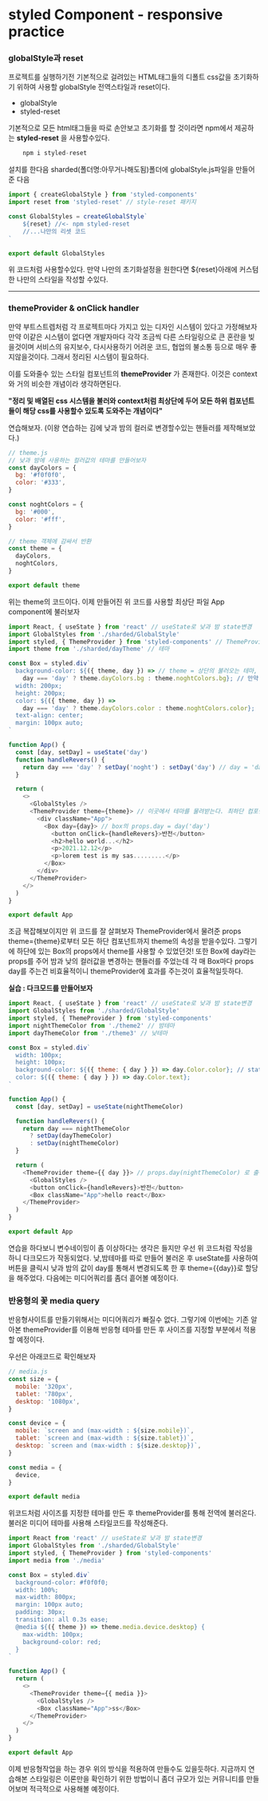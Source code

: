 # styled Component - responsive practice

### globalStyle과 reset
프로젝트를 실행하기전 기본적으로 걸려있는 HTML태그들의 디폴트 css값을 초기화하기 위하여 
사용할 globalStyle 전역스타일과 reset이다.

- globalStyle
- styled-reset

기본적으로 모든 html태그들을 따로 손안보고 초기화를 할 것이라면
npm에서 제공하는 **styled-reset** 을 사용할수있다.
```js
    npm i styled-reset
```

설치를 한다음 sharded(폴더명:아무거나해도됨)폴더에 globalStyle.js파일을 만들어준 다음
```js
import { createGlobalStyle } from 'styled-components'
import reset from 'styled-reset' // style-reset 패키지

const GlobalStyles = createGlobalStyle`
    ${reset} //<- npm styled-reset
    //...나만의 리셋 코드
`

export default GlobalStyles

```
위 코드처럼 사용할수있다. 만약 나만의 초기화설정을 원한다면 ${reset}아래에 커스텀한 나만의 스타일을 작성할 수있다.


<hr>

### themeProvider & onClick handler
만약 부트스트렙처럼 각 프로젝트마다 가지고 있는 디자인 시스템이 있다고 가정해보자
만약 이같은 시스템이 없다면 개발자마다 각각 조금씩 다른 스타일링으로 큰 혼란을 빚을것이며
서비스의 유지보수, 다시사용하기 어려운 코드, 협업의 불소통 등으로 매우 좋지않을것이다.
그래서 정리된 시스템이 필요하다.

이를 도와줄수 있는 스타일 컴포넌트의 **themeProvider** 가 존재한다.
이것은 context와 거의 비슷한 개념이라 생각하면된다. 

**"정리 및 배열된 css 시스템을 불러와 context처럼 최상단에 두어 모든 하위 컴포넌트들이 해당 css를 사용할수 있도록 도와주는 개념이다"**

연습해보자.
(이왕 연습하는 김에 낮과 밤의 컬러로 변경할수있는 핸들러를 제작해보았다.)

```js
// theme.js
// 낮과 밤에 사용하는 컬러값의 테마를 만들어보자
const dayColors = {
  bg: '#f0f0f0',
  color: '#333',
}

const noghtColors = {
  bg: '#000',
  color: '#fff',
}

// theme 객체에 감싸서 반환
const theme = {
  dayColors,
  noghtColors,
}

export default theme
```
위는 theme의 코드이다. 이제 만들어진 위 코드를 사용할 최상단 파일 App component에 불러보자

```js
import React, { useState } from 'react' // useState로 낮과 밤 state변경
import GlobalStyles from './sharded/GlobalStyle'
import styled, { ThemeProvider } from 'styled-components' // ThemeProvider를 사용하여 최상단기준부터 그 및 하위 컴포넌트에 지정된 테마를 뿌려준다.
import theme from './sharded/dayTheme' // 테마

const Box = styled.div`
  background-color: ${({ theme, day }) => // theme = 상단의 불러오는 테마, day = 적용된 박스의 props에 적용할 state
    day === 'day' ? theme.dayColors.bg : theme.noghtColors.bg}; // 만약 적용된 box의 props.day가 'day'라면 낮컬러 아니면 밤컬러
  width: 200px;
  height: 200px;
  color: ${({ theme, day }) => 
    day === 'day' ? theme.dayColors.color : theme.noghtColors.color};
  text-align: center;
  margin: 100px auto;
`

function App() {
  const [day, setDay] = useState('day')
  function handleRevers() {
    return day === 'day' ? setDay('noght') : setDay('day') // day = 'day'라면 밤으로 변경 아니면 낮으로 변경
  }

  return (
    <>
      <GlobalStyles />
      <ThemeProvider theme={theme}> // 이곳에서 테마를 물려받는다. 최하단 컴포넌트까지 모두다
        <div className="App">
          <Box day={day}> // box의 props.day = day('day')
            <button onClick={handleRevers}>반전</button>
            <h2>hello world...</h2>
            <p>2021.12.12</p>
            <p>lorem test is my sas.........</p>
          </Box>
        </div>
      </ThemeProvider>
    </>
  )
}

export default App

```
조금 복잡해보이지만 위 코드를 잘 살펴보자 
ThemeProvider에서 물려준 props theme={theme}로부터 모든 하단 컴포넌트까지 theme의 속성을 받을수있다.
그렇기에 하단에 있는 Box의 props에서 theme를 사용할 수 있었던것!
또한 Box에 day라는 props를 주어 밤과 낮의 컬러값을 변경하는 핸들러를 주었는데
각 매 Box마다 props day를 주는건 비효율적이니 themeProvider에 효과를 주는것이 효율적일듯하다.


**실습 : 다크모드를 만들어보자**
```js
import React, { useState } from 'react' // useState로 낮과 밤 state변경
import GlobalStyles from './sharded/GlobalStyle'
import styled, { ThemeProvider } from 'styled-components'
import nightThemeColor from './theme2' // 밤테마
import dayThemeColor from './theme3' // 낮테마

const Box = styled.div`
  width: 100px;
  height: 100px;
  background-color: ${({ theme: { day } }) => day.Color.color}; // state의 day = 초기값(nightThemeColor)
  color: ${({ theme: { day } }) => day.Color.text};
`

function App() {
  const [day, setDay] = useState(nightThemeColor)

  function handleRevers() {
    return day === nightThemeColor
      ? setDay(dayThemeColor)
      : setDay(nightThemeColor)
  }

  return (
    <ThemeProvider theme={{ day }}> // props.day(nightThemeColor) 로 출력
      <GlobalStyles />
      <button onClick={handleRevers}>반전</button>
      <Box className="App">hello react</Box>
    </ThemeProvider>
  )
}

export default App

```
연습을 하다보니 변수네이밍이 좀 이상하다는 생각은 들지만 우선 위 코드처럼 작성을 하니 다크모드가 작동되었다.
낮,밤테마를 따로 만들어 불러온 후 useState를 사용하여 버튼을 클릭시 낮과 밤의 값이 day를 통해서 변경되도록 한 후 
theme={{day}}로 할당을 해주었다.
다음에는 미디어쿼리를 좀더 흩어볼 예정이다.



### 반응형의 꽃 media query
반응형사이트를 만들기위해서는 미디어쿼리가 빠질수 없다.
그렇기에 이번에는 기존 알아본 themeProvider를 이용해 반응형 테마를 만든 후 
사이즈를 지정할 부분에서 적용할 예정이다. 

우선은 아래코드로 확인해보자
```js
// media.js
const size = {
  mobile: '320px',
  tablet: '780px',
  desktop: '1080px',
}

const device = {
  mobile: `screen and (max-width : ${size.mobile})`,
  tablet: `screen and (max-width : ${size.tablet})`,
  desktop: `screen and (max-width : ${size.desktop})`,
}

const media = {
  device,
}

export default media
```

위코드처럼 사이즈를 지정한 테마를 만든 후 themeProvider를 통해 전역에 불러온다. 
불러온 미디어 테마를 사용해 스타일코드를 작성해준다.

```js
import React from 'react' // useState로 낮과 밤 state변경
import GlobalStyles from './sharded/GlobalStyle'
import styled, { ThemeProvider } from 'styled-components'
import media from './media'

const Box = styled.div`
  background-color: #f0f0f0;
  width: 100%;
  max-width: 800px;
  margin: 100px auto;
  padding: 30px;
  transition: all 0.3s ease;
  @media ${({ theme }) => theme.media.device.desktop} {
    max-width: 100px;
    background-color: red;
  }
`

function App() {
  return (
    <>
      <ThemeProvider theme={{ media }}>
        <GlobalStyles />
        <Box className="App">ss</Box>
      </ThemeProvider>
    </>
  )
}

export default App
```

이제 반응형작업을 하는 경우 위의 방식을 적용하여 만들수도 있을듯하다.
지금까지 연습해본 스타일링은 이론만을 확인하기 위한 방법이니
좀더 규모가 있는 커뮤니티를 만들어보며 적극적으로 사용해볼 예정이다.

